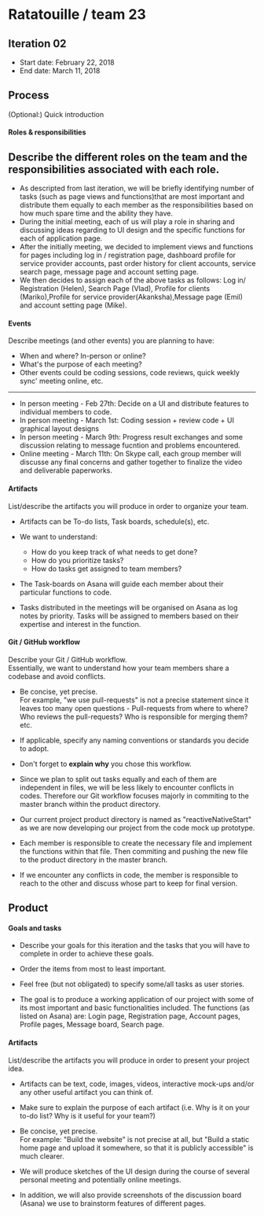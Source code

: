 # Ratatouille / team 23 

## Iteration 02

 * Start date: February 22, 2018
 * End date: March 11, 2018

## Process

(Optional:) Quick introduction

#### Roles & responsibilities

Describe the different roles on the team and the responsibilities associated with each role.
---
* As descripted from last iteration, we will be briefly identifying number of tasks (such as page views and functions)that are most important and distribute them equally to each member as the responsibilities based on how much spare time and the ability they have.
* During the initial meeting, each of us will play a role in sharing and discussing ideas regarding to UI design and the specific functions for each of application page.
* After the initially meeting, we decided to implement views and functions for pages including log in / registration page, dashboard profile for service provider accounts, past order history for client accounts, service search page, message page and account setting page. 
* We then decides to assign each of the above tasks as follows: Log in/ Registration (Helen), Search Page (Vlad), Profile for clients (Mariko),Profile for service provider(Akanksha),Message page (Emil) and account setting page (Mike).

#### Events

Describe meetings (and other events) you are planning to have:

 * When and where? In-person or online?
 * What's the purpose of each meeting?
 * Other events could be coding sessions, code reviews, quick weekly sync' meeting online, etc.
----
 * In person meeting - Feb 27th: Decide on a UI and distribute features to individual members to code.
 * In person meeting - March 1st: Coding session + review code + UI graphical layout designs 
 * In person meeting - March 9th: Progress result exchanges and some discussion relating to message fucntion and problems encountered.
 * Online meeting - March 11th: On Skype call, each group member will discusse any final concerns and gather together to finalize the video and deliverable paperworks.

#### Artifacts

List/describe the artifacts you will produce in order to organize your team.       

 * Artifacts can be To-do lists, Task boards, schedule(s), etc.
 * We want to understand:
   * How do you keep track of what needs to get done?
   * How do you prioritize tasks?
   * How do tasks get assigned to team members?

* The Task-boards on Asana will guide each member about their particular functions to code.
* Tasks distributed in the meetings will be organised on Asana as log notes by priority. Tasks will be assigned to members based on their expertise and interest in the function. 

#### Git / GitHub workflow

Describe your Git / GitHub workflow.     
Essentially, we want to understand how your team members share a codebase and avoid conflicts.

 * Be concise, yet precise.      
For example, "we use pull-requests" is not a precise statement since it leaves too many open questions - Pull-requests from where to where? Who reviews the pull-requests? Who is responsible for merging them? etc.
 * If applicable, specify any naming conventions or standards you decide to adopt.
 * Don't forget to **explain why** you chose this workflow.
 
 * Since we plan to split out tasks equally and each of them are independent in files, we will be less likely to encounter conflicts in codes. Therefore our Git workflow focuses majorly in commiting to the master branch within the product directory.
 * Our current project product directory is named as "reactiveNativeStart" as we are now developing our project from the code mock up prototype.
 * Each member is responsible to create the necessary file and implement the functions within that file. Then commiting and pushing the new file to the product directory in the master branch.
 * If we encounter any conflicts in code, the member is responsible to reach to the other and discuss whose part to keep for final version.


## Product

#### Goals and tasks

 * Describe your goals for this iteration and the tasks that you will have to complete in order to achieve these goals.
 * Order the items from most to least important.
 * Feel free (but not obligated) to specify some/all tasks as user stories.

* The goal is to produce a working application of our project with some of its most important and basic functionalities included. The functions (as listed on Asana) are: Login page, Registration page, Account pages, Profile pages, Message board, Search page. 
 

#### Artifacts

List/describe the artifacts you will produce in order to present your project idea.

 * Artifacts can be text, code, images, videos, interactive mock-ups and/or any other useful artifact you can think of.
 * Make sure to explain the purpose of each artifact (i.e. Why is it on your to-do list? Why is it useful for your team?)
 * Be concise, yet precise.         
   For example: "Build the website" is not precise at all, but "Build a static home page and upload it somewhere, so that it is publicly accessible" is much clearer.
   
* We will produce sketches of the UI design during the course of several personal meeting and potentially online meetings.
* In addition, we will also provide screenshots of the discussion board (Asana) we use to brainstorm features of different pages.
